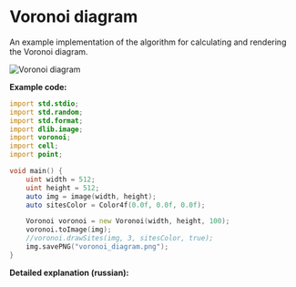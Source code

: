 # Voronoi diagram
An example implementation of the algorithm for calculating and rendering the Voronoi diagram.

![Voronoi diagram](https://lhs-blog.info/wp-content/uploads/2020/06/voronoi_diagram.png "Voronoi diagram example")

__Example code:__
```d
import std.stdio;
import std.random;
import std.format;
import dlib.image;
import voronoi;
import cell;
import point;

void main() {
    uint width = 512; 
    uint height = 512;
    auto img = image(width, height);
    auto sitesColor = Color4f(0.0f, 0.0f, 0.0f);

    Voronoi voronoi = new Voronoi(width, height, 100);
    voronoi.toImage(img);
    //voronoi.drawSites(img, 3, sitesColor, true);
    img.savePNG("voronoi_diagram.png");
}  
```
__Detailed explanation (russian):__  
